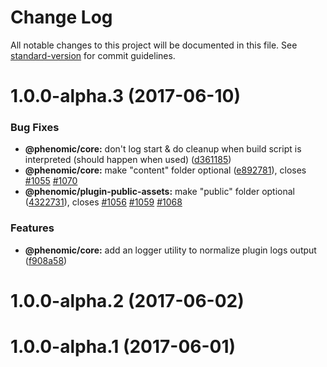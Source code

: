 # Change Log

All notable changes to this project will be documented in this file.
See [standard-version](https://github.com/conventional-changelog/standard-version) for commit guidelines.

<a name="1.0.0-alpha.3"></a>
# 1.0.0-alpha.3 (2017-06-10)


### Bug Fixes

* **@phenomic/core:** don't log start & do cleanup when build script is interpreted (should happen when used) ([d361185](https://github.com/phenomic/phenomic/commit/d361185))
* **@phenomic/core:** make "content" folder optional ([e892781](https://github.com/phenomic/phenomic/commit/e892781)), closes [#1055](https://github.com/phenomic/phenomic/issues/1055) [#1070](https://github.com/phenomic/phenomic/issues/1070)
* **@phenomic/plugin-public-assets:** make "public" folder optional ([4322731](https://github.com/phenomic/phenomic/commit/4322731)), closes [#1056](https://github.com/phenomic/phenomic/issues/1056) [#1059](https://github.com/phenomic/phenomic/issues/1059) [#1068](https://github.com/phenomic/phenomic/issues/1068)


### Features

* **@phenomic/core:** add an logger utility to normalize plugin logs output ([f908a58](https://github.com/phenomic/phenomic/commit/f908a58))



<a name="1.0.0-alpha.2"></a>
# 1.0.0-alpha.2 (2017-06-02)



<a name="1.0.0-alpha.1"></a>
# 1.0.0-alpha.1 (2017-06-01)
